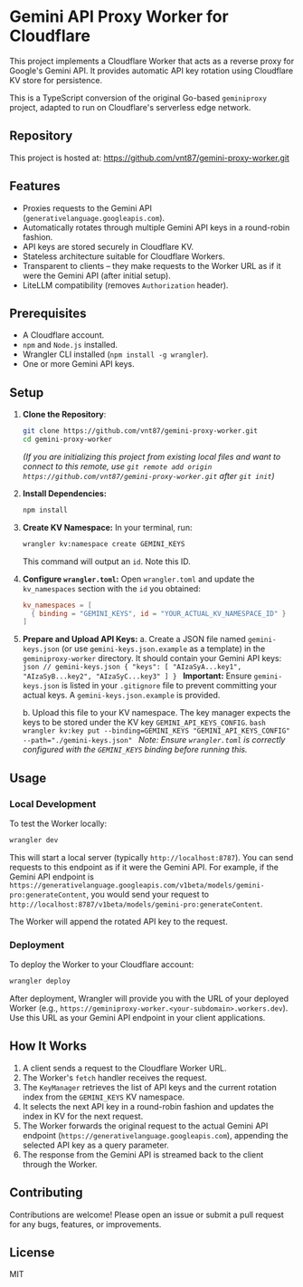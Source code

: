 # Gemini API Proxy Worker for Cloudflare

This project implements a Cloudflare Worker that acts as a reverse proxy for Google's Gemini API. It provides automatic API key rotation using Cloudflare KV store for persistence.

This is a TypeScript conversion of the original Go-based `geminiproxy` project, adapted to run on Cloudflare's serverless edge network.

## Repository

This project is hosted at: https://github.com/vnt87/gemini-proxy-worker.git

## Features

-   Proxies requests to the Gemini API (`generativelanguage.googleapis.com`).
-   Automatically rotates through multiple Gemini API keys in a round-robin fashion.
-   API keys are stored securely in Cloudflare KV.
-   Stateless architecture suitable for Cloudflare Workers.
-   Transparent to clients – they make requests to the Worker URL as if it were the Gemini API (after initial setup).
-   LiteLLM compatibility (removes `Authorization` header).

## Prerequisites

-   A Cloudflare account.
-   `npm` and `Node.js` installed.
-   Wrangler CLI installed (`npm install -g wrangler`).
-   One or more Gemini API keys.

## Setup

1.  **Clone the Repository**:
    ```bash
    git clone https://github.com/vnt87/gemini-proxy-worker.git
    cd gemini-proxy-worker
    ```
    *(If you are initializing this project from existing local files and want to connect to this remote, use `git remote add origin https://github.com/vnt87/gemini-proxy-worker.git` after `git init`)*

2.  **Install Dependencies:**
    ```bash
    npm install
    ```

3.  **Create KV Namespace:**
    In your terminal, run:
    ```bash
    wrangler kv:namespace create GEMINI_KEYS
    ```
    This command will output an `id`. Note this ID.

4.  **Configure `wrangler.toml`:**
    Open `wrangler.toml` and update the `kv_namespaces` section with the `id` you obtained:
    ```toml
    kv_namespaces = [
      { binding = "GEMINI_KEYS", id = "YOUR_ACTUAL_KV_NAMESPACE_ID" }
    ]
    ```

5.  **Prepare and Upload API Keys:**
    a.  Create a JSON file named `gemini-keys.json` (or use `gemini-keys.json.example` as a template) in the `geminiproxy-worker` directory. It should contain your Gemini API keys:
        ```json
        // gemini-keys.json
        {
          "keys": [
            "AIzaSyA...key1",
            "AIzaSyB...key2",
            "AIzaSyC...key3"
          ]
        }
        ```
        **Important:** Ensure `gemini-keys.json` is listed in your `.gitignore` file to prevent committing your actual keys. A `gemini-keys.json.example` is provided.

    b.  Upload this file to your KV namespace. The key manager expects the keys to be stored under the KV key `GEMINI_API_KEYS_CONFIG`.
        ```bash
        wrangler kv:key put --binding=GEMINI_KEYS "GEMINI_API_KEYS_CONFIG" --path="./gemini-keys.json"
        ```
        *Note: Ensure `wrangler.toml` is correctly configured with the `GEMINI_KEYS` binding before running this.*

## Usage

### Local Development

To test the Worker locally:
```bash
wrangler dev
```
This will start a local server (typically `http://localhost:8787`). You can send requests to this endpoint as if it were the Gemini API. For example, if the Gemini API endpoint is `https://generativelanguage.googleapis.com/v1beta/models/gemini-pro:generateContent`, you would send your request to `http://localhost:8787/v1beta/models/gemini-pro:generateContent`.

The Worker will append the rotated API key to the request.

### Deployment

To deploy the Worker to your Cloudflare account:
```bash
wrangler deploy
```
After deployment, Wrangler will provide you with the URL of your deployed Worker (e.g., `https://geminiproxy-worker.<your-subdomain>.workers.dev`). Use this URL as your Gemini API endpoint in your client applications.

## How It Works

1.  A client sends a request to the Cloudflare Worker URL.
2.  The Worker's `fetch` handler receives the request.
3.  The `KeyManager` retrieves the list of API keys and the current rotation index from the `GEMINI_KEYS` KV namespace.
4.  It selects the next API key in a round-robin fashion and updates the index in KV for the next request.
5.  The Worker forwards the original request to the actual Gemini API endpoint (`https://generativelanguage.googleapis.com`), appending the selected API key as a query parameter.
6.  The response from the Gemini API is streamed back to the client through the Worker.

## Contributing

Contributions are welcome! Please open an issue or submit a pull request for any bugs, features, or improvements.

## License

MIT
